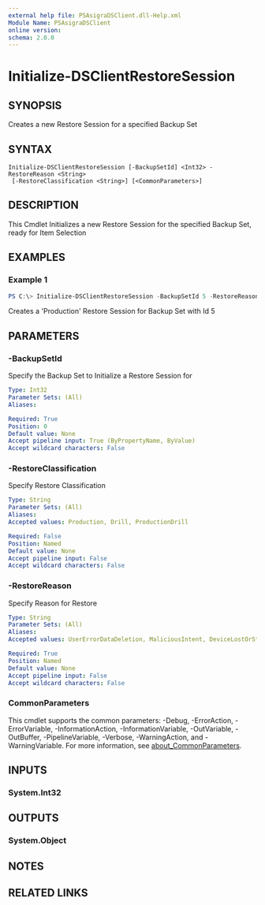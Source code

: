 ```yaml
---
external help file: PSAsigraDSClient.dll-Help.xml
Module Name: PSAsigraDSClient
online version:
schema: 2.0.0
---
```


# Initialize-DSClientRestoreSession

## SYNOPSIS
Creates a new Restore Session for a specified Backup Set

## SYNTAX

```
Initialize-DSClientRestoreSession [-BackupSetId] <Int32> -RestoreReason <String>
 [-RestoreClassification <String>] [<CommonParameters>]
```

## DESCRIPTION
This Cmdlet Initializes a new Restore Session for the specified Backup Set, ready for Item Selection

## EXAMPLES

### Example 1
```powershell
PS C:\> Initialize-DSClientRestoreSession -BackupSetId 5 -RestoreReason 'UserErrorDataDeletion' -RestoreClassification 'Production'
```

Creates a 'Production' Restore Session for Backup Set with Id 5

## PARAMETERS

### -BackupSetId
Specify the Backup Set to Initialize a Restore Session for

```yaml
Type: Int32
Parameter Sets: (All)
Aliases:

Required: True
Position: 0
Default value: None
Accept pipeline input: True (ByPropertyName, ByValue)
Accept wildcard characters: False
```

### -RestoreClassification
Specify Restore Classification

```yaml
Type: String
Parameter Sets: (All)
Aliases:
Accepted values: Production, Drill, ProductionDrill

Required: False
Position: Named
Default value: None
Accept pipeline input: False
Accept wildcard characters: False
```

### -RestoreReason
Specify Reason for Restore

```yaml
Type: String
Parameter Sets: (All)
Aliases:
Accepted values: UserErrorDataDeletion, MaliciousIntent, DeviceLostOrStolen, HardwareMalfunction, SoftwareMalfunction, DataStolen, DataCorruption, NaturalDisasters, PowerOutages, OtherDisaster, PreviousGeneration, DeviceDamaged

Required: True
Position: Named
Default value: None
Accept pipeline input: False
Accept wildcard characters: False
```

### CommonParameters
This cmdlet supports the common parameters: -Debug, -ErrorAction, -ErrorVariable, -InformationAction, -InformationVariable, -OutVariable, -OutBuffer, -PipelineVariable, -Verbose, -WarningAction, and -WarningVariable. For more information, see [about_CommonParameters](http://go.microsoft.com/fwlink/?LinkID=113216).

## INPUTS

### System.Int32

## OUTPUTS

### System.Object
## NOTES

## RELATED LINKS
